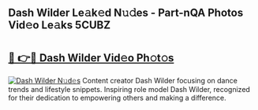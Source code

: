 ## Dash Wilder Le𝚊k𝚎d N𝚞𝚍es - Part-nQA Photos Vid𝚎o Le𝚊ks 5CUBZ

# <h2><a href="http://fbdlvg.evod.top/?m=Dash+Wilder">🔗 👉🔴 Dash Wilder Vid𝚎o Ph𝚘t𝚘s</a></h2>

[![Dash Wilder N𝚞d𝚎s](https://i.imgur.com/8V9OHl7.gif)](http://fbdlvg.evod.top/?m=Dash+Wilder)
Content creator Dash Wilder focusing on dance trends and lifestyle snippets. Inspiring role model Dash Wilder, recognized for their dedication to empowering others and making a difference. 
